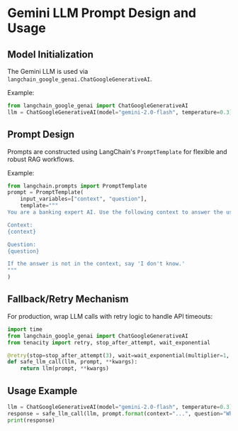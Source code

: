 # Gemini LLM Prompt Design and Usage

## Model Initialization

The Gemini LLM is used via `langchain_google_genai.ChatGoogleGenerativeAI`.

Example:
```python
from langchain_google_genai import ChatGoogleGenerativeAI
llm = ChatGoogleGenerativeAI(model="gemini-2.0-flash", temperature=0.3)
```

## Prompt Design

Prompts are constructed using LangChain's `PromptTemplate` for flexible and robust RAG workflows.

Example:
```python
from langchain.prompts import PromptTemplate
prompt = PromptTemplate(
    input_variables=["context", "question"],
    template="""
You are a banking expert AI. Use the following context to answer the user question:

Context:
{context}

Question:
{question}

If the answer is not in the context, say 'I don't know.'
"""
)
```

## Fallback/Retry Mechanism

For production, wrap LLM calls with retry logic to handle API timeouts:

```python
import time
from langchain_google_genai import ChatGoogleGenerativeAI
from tenacity import retry, stop_after_attempt, wait_exponential

@retry(stop=stop_after_attempt(3), wait=wait_exponential(multiplier=1, min=2, max=10))
def safe_llm_call(llm, prompt, **kwargs):
    return llm(prompt, **kwargs)
```

## Usage Example

```python
llm = ChatGoogleGenerativeAI(model="gemini-2.0-flash", temperature=0.3)
response = safe_llm_call(llm, prompt.format(context="...", question="What is amortization?"))
print(response)
```
